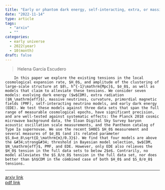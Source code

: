 ```yaml
---
title: "Early or phantom dark energy, self-interacting, extra, or massive neutrinos, primordial magnetic fields, or a curved universe: An exploration of possible solutions to the $H_0$ and $σ_8$ problems"
date: "2022-11-14"
type: article
tags:
  - "arxiv"
  - ""
categories:
  - early universe
  - 2022(year)
  - 10(month)
draft: false
---
```


 > Helena García Escudero
 
        In this paper we explore the existing tensions in the local cosmological expansion rate, $H_0$, and amplitude of the clustering of large-scale structure at $8\, h^{-1}\mathrm{Mpc}$, $σ_8$, as well as models that claim to alleviate these tensions. We consider seven models: evolving dark energy ($w$CDM), extra radiation ($N_\mathrm{eff}$), massive neutrinos, curvature, primordial magnetic fields (PMF), self-interacting neutrino models, and early dark energy (EDE). We test these models against three data sets that span the full range of measurable cosmological epochs, have significant precision, and are well-tested against systematic effects: the Planck 2018 cosmic microwave background data, the Sloan Digital Sky Survey baryon acoustic oscillation scale measurements, and the Pantheon catalog of Type Ia supernovae. We use the recent SH0ES $H_0$ measurement and several measures of $σ_8$ (and its related parameter $S_8=σ_8\sqrt{Ω_\mathrm{m}/0.3}$). We find that four models are above the &#34;strong&#34; threshold in Bayesian model selection, $w$CDM, $N_\mathrm{eff}$, PMF, and EDE. However, only EDE also relieves the $H_0$ tension in the full data sets to below 2$σ$. Contrarily, no model alleviates the $S_8/σ_8$ tension in the full data set, nor does better than $Λ$CDM in the combined case of both $H_0$ and $S_8/σ_8$ tensions.

---

[arxiv link](https://arxiv.org/abs/2208.14435)  
[pdf link](https://arxiv.org/pdf/2208.14435)  


